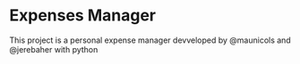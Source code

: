 # Expenses Manager 

This project is a personal expense manager devveloped by @maunicols and @jerebaher with python